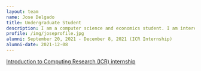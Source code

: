 ```yaml
---
layout: team
name: Jose Delgado
title: Undergraduate Student
description: I am a computer science and economics student. I am interested in applying my knowledge of computer science to develop efficient solutions for meaningul, scientific problems.
profile: /img/joseprofile.jpg
alumni: September 20, 2021 - December 8, 2021 (ICR Internship)
alumni-date: 2021-12-08
---
```


[Introduction to Computing Research (ICR) internship](http://computingresearch.org/)

